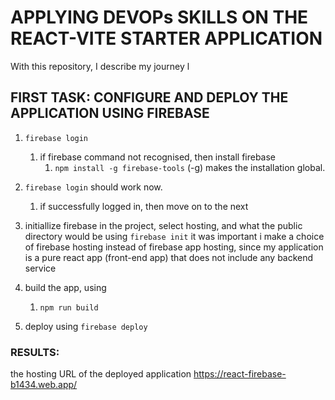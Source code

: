 # APPLYING DEVOPs SKILLS ON THE REACT-VITE STARTER APPLICATION
With this repository, I describe my journey l

## FIRST TASK: CONFIGURE AND DEPLOY THE APPLICATION USING FIREBASE
1. `firebase login`
    1. if firebase command not recognised, then install firebase
        1. `npm install -g firebase-tools` (-g) makes the installation global.
2. `firebase login` should work now.
    1. if successfully logged in, then move on to the next
3. initiallize firebase in the project, select hosting, and what the public directory would be using `firebase init` 
    it was important i make a choice of firebase hosting instead of firebase app hosting, since my application is a pure react app (front-end app) that does not include any backend service

4. build the app, using 
    1. `npm run build`
5. deploy using `firebase deploy`

### RESULTS:
the hosting URL of the deployed application
https://react-firebase-b1434.web.app/ 